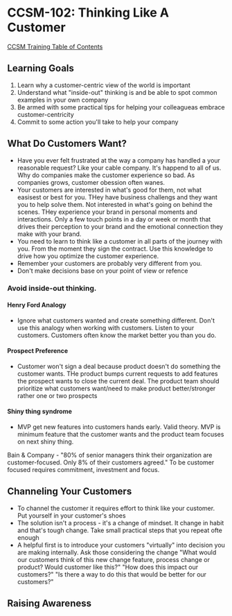 # CCSM-102: Thinking Like A Customer

[CCSM Training Table of Contents](https://github.com/pslucas0212/CCSM-Training/)

## Learning Goals
1. Learn why a customer-centric view of the world is important
2. Understand what "inside-out" thinking is and be able to spot common examples in your own company
3. Be armed with some practical tips for helping your colleagueas embrace customer-centricity
4. Commit to some action you'll take to help your company

## What Do Customers Want?
- Have you ever felt frustrated at the way a company has handled a your reasonable request?  Like your cable company.  It's happend to all of us.  Why do companies make the customer experience so bad.  As companies grows, customer obession often wanes.
- Your customers are interested in what's good for them, not what easisest or best for you.  THey have business challengs and they want you to help solve them.  Not interested in what's going on behind the scenes.   THey experience your brand in personal moments and interactions.  Only a few touch points in a day or week or month that drives their perception to your brand and the emotional connection they make with your brand.
- You need to learn to think like a customer in all parts of the journey with you.  From the moment they sign the contract.  Use this knowledge to drive how you optimize the customer experience.
- Remember your customers are probably very different from you.
- Don't make decisions base on your point of view or refence

### Avoid inside-out thinking.

#### Henry Ford Analogy
- Ignore what customers wanted and create something different.  Don't use this analogy when working with customers.  Listen to your customers.  Customers often know the market better you than you do.

#### Prospect Preference
- Customer won't sign a deal because product doesn't do something the customer wants.  THe product bumps current requests to add features the prospect wants to close the current deal.  The product team should prioritize what customers want/need to make product better/stronger rather one or two prospects

#### Shiny thing syndrome
- MVP get new features into customers hands early.  Valid theory.  MVP is minimum feature that the customer wants and the product team focuses on next shiny thing.

Bain & Company - "80% of senior managers think their organization are customer-focused.  Only 8% of their customers agreed."  To be customer focused requires commitment, investment and focus.  

  
## Channeling Your Customers
- To channel the customer it requires effort to think like your customer.  Put yourself in your customer's shoes
- The solution isn't a process - it's a change of mindset.  It change in habit and that's tough change.  Take small practical steps that you repeat ofte enough
- A helpful first is to introduce your customers "virtually" into decision you are making internally.  Ask those considering the change "What would our customers think of this new change feature, process change or product? Would customer like this?"  "How does this impact our customers?" "Is there a way to do this that would be better for our customers?"
  

## Raising Awareness

